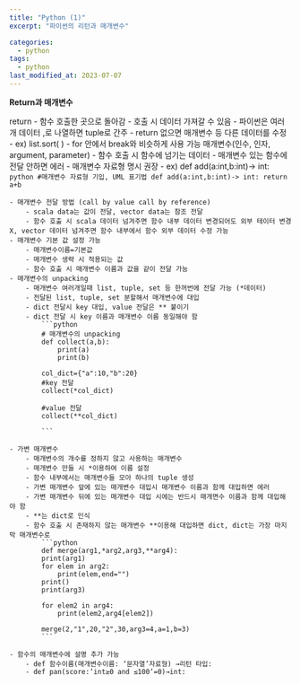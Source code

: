 ```yaml
---
title: "Python (1)"
excerpt: "파이썬의 리턴과 매개변수"

categories:
  - python
tags:
  - python
last_modified_at: 2023-07-07
---
```



**Return과 매개변수**

return
    - 함수 호출한 곳으로 돌아감
    - 호출 시 데이터 가져갈 수 있음
    - 파이썬은 여러개 데이터 ,로 나열하면 tuple로 간주
    - return 없으면 매개변수 등 다른 데이터를 수정
        - ex) list.sort( )
    - for 안에서 break와 비슷하게 사용 가능
매개변수(인수, 인자, argument, parameter)
    - 함수 호출 시 함수에 넘기는 데이터
    - 매개변수 있는 함수에 전달 안하면 에러
    - 매개변수 자료형 명시 권장
        - ex) def add(a:int,b:int)-> int:
            ```python
            #매개변수 자료형 기입, UML 표기법
            def add(a:int,b:int)-> int:
            return a+b
            ```


    - 매개변수 전달 방법 (call by value call by reference)
        - scala data는 값이 전달, vector data는 참조 전달
        - 함수 호출 시 scala 데이터 넘겨주면 함수 내부 데이터 변경되어도 외부 테이터 변경 X, vector 데이터 넘겨주면 함수 내부에서 함수 외부 데이터 수정 가능
    - 매개변수 기본 값 설정 가능
        - 매개변수이름=기본값
        - 매개변수 생략 시 적용되는 값
        - 함수 호출 시 매개변수 이름과 값을 같이 전달 가능
    - 매개변수의 unpacking
        - 매개변수 여러개일때 list, tuple, set 등 한꺼번에 전달 가능 (*데이터)
        - 전달된 list, tuple, set 분할해서 매개변수에 대입
        - dict 전달시 key 대입, value 전달은 ** 붙이기
        - dict 전달 시 key 이름과 매개변수 이름 동일해야 함
            ```python
            # 매개변수의 unpacking
            def collect(a,b):
                print(a)
                print(b)

            col_dict={"a":10,"b":20}
            #key 전달
            collect(*col_dict)

            #value 전달
            collect(**col_dict)

            ```

    - 가변 매개변수
        - 매개변수의 개수를 정하지 않고 사용하는 매개변수
        - 매개변수 만들 시 *이용하여 이름 설정
        - 함수 내부에서는 매개변수들 모아 하나의 tuple 생성
        - 가변 매개변수 앞에 있는 매개변수 대입시 매개변수 이름과 함께 대입하면 에러
        - 가변 매개변수 뒤에 있는 매개변수 대입 시에는 반드시 매개면수 이름과 함께 대입해야 함
        - **는 dict로 인식
        - 함수 호출 시 존재하지 않는 매개변수 **이용해 대입하면 dict, dict는 가장 마지막 매개변수로
            ```python
            def merge(arg1,*arg2,arg3,**arg4):
            print(arg1)
            for elem in arg2:
                print(elem,end="")
            print()
            print(arg3)

            for elem2 in arg4:
                print(elem2,arg4[elem2])

            merge(2,"1",20,"2",30,arg3=4,a=1,b=3)
            ```

    - 함수의 매개변수에 설명 추가 가능
        - def 함수이름(매개변수이름: ‘문자열’자료형) →리턴 타입:
        - def pan(score:’int≥0 and ≤100’=0)→int: